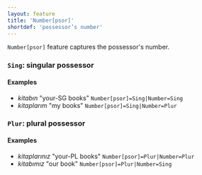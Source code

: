 ```yaml
---
layout: feature
title: 'Number[psor]'
shortdef: 'possessor’s number'
---
```


`Number[psor]` feature captures the possessor's number.

### <a name="Sing">`Sing`</a>: singular possessor

#### Examples

* _kitabın_ "your-SG books" `Number[psor]=Sing|Number=Sing`
* _kitaplarım_ "my books" `Number[psor]=Sing|Number=Plur`

### <a name="Plur">`Plur`</a>: plural possessor

#### Examples

* _kitaplarınız_ "your-PL books" `Number[psor]=Plur|Number=Plur`
* _kitabımız_ "our book" `Number[psor]=Plur|Number=Sing`

<!-- Interlanguage links updated Čt lis 12 09:43:04 CET 2020 -->
